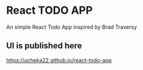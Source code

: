 # React TODO APP
An simple React Todo App inspired by Brad Traversy

## UI is published here
https://ucheka22.github.io/react-todo-app

